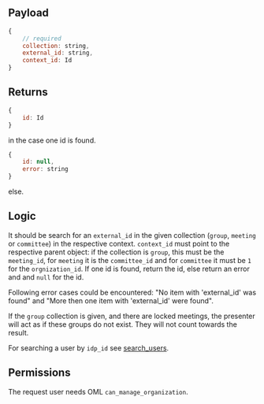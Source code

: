 ## Payload
```js
{
    // required
    collection: string,
    external_id: string,
    context_id: Id
}
```
## Returns
```js
{
    id: Id
}
```
in the case one id is found.
```js
{
    id: null,
    error: string
}
```
else.

## Logic

It should be search for an `external_id` in the given collection (`group`, `meeting` or `committee`) in the respective context. `context_id` must point to the respective parent object: if the collection is `group`, this must be the `meeting_id`, for `meeting` it is the `committee_id` and for `committee` it must be `1` for the `orgnization_id`. If one id is found, return the id, else return an error and and `null` for the id.

Following error cases could be encountered: "No item with 'external_id' was found" and "More then one item with 'external_id' were found".

If the `group` collection is given, and there are locked meetings, the presenter will act as if these groups do not exist. They will not count towards the result.

For searching a user by `idp_id` see [search_users](search_users.md).

## Permissions
The request user needs OML `can_manage_organization`.
